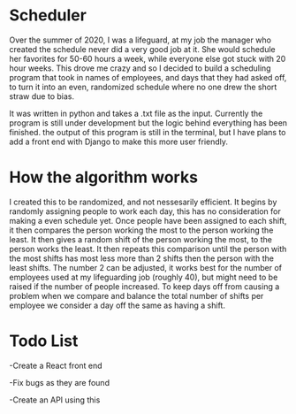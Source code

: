 # Scheduler

Over the summer of 2020, I was a lifeguard, at my job the manager who created the 
schedule never did a very good job at it. She would schedule her favorites for 50-60 
hours a week, while everyone else got stuck with 20 hour weeks. This drove me crazy 
and so I decided to build a scheduling program that took in names of employees, and 
days that they had asked off, to turn it into an even, randomized schedule where no 
one drew the short straw due to bias.

It was written in python and takes a .txt file as the input. Currently the program 
is still under development but the logic behind everything has been finished. the 
output of this program is still in the terminal, but I have plans to add a front 
end with Django to make this more user friendly.

# How the algorithm works

I created this to be randomized, and not nessesarily efficient. It begins by randomly 
assigning people to work each day, this has no consideration for making a even schedule 
yet. Once people have been assigned to each shift, it then compares the person working 
the most to the person working the least. It then gives a random shift of the person 
working the most, to the person works the least. It then repeats this comparison until 
the person with the most shifts has most less more than 2 shifts then the person with 
the least shifts. The number 2 can be adjusted, it works best for the number of 
employees used at my lifeguarding job (roughly 40), but might need to be raised if the 
number of people increased. To keep days off from causing a problem when we compare and
balance the total number of shifts per employee we consider a day off the same as having 
a shift.

# Todo List

-Create a React front end

-Fix bugs as they are found

-Create an API using this

